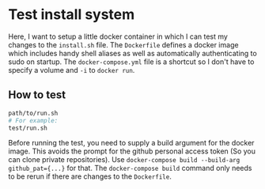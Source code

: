 # Test install system

Here, I want to setup a little docker container in which I can test my changes
to the `install.sh` file.  The `Dockerfile` defines a docker image which
includes handy shell aliases as well as automatically authenticating to sudo on
startup. The `docker-compose.yml` file is a shortcut so I don't have to specify
a volume and `-i` to `docker run`.


## How to test
```bash
path/to/run.sh
# For example:
test/run.sh
```

Before running the test, you need to supply a build argument for the docker image. This avoids the prompt for the github personal access token (So you can clone private repositories). Use `docker-compose build --build-arg github_pat={...}` for that.
The `docker-compose build` command only needs to be rerun if there are changes to the `Dockerfile`.
